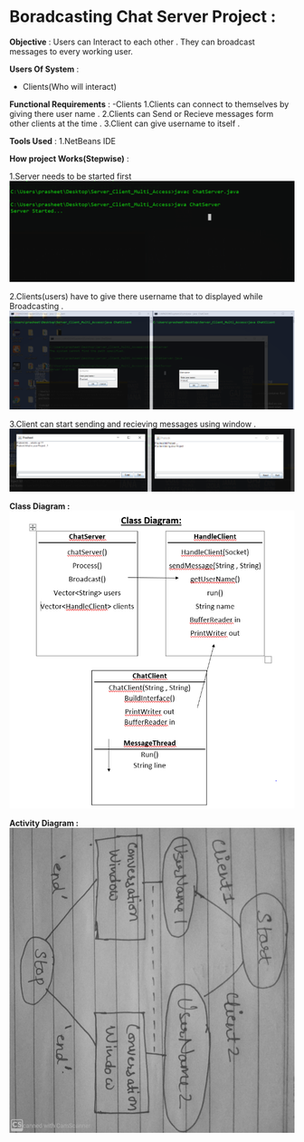 # Boradcasting Chat Server Project :


**Objective** : Users can Interact to each other . They can broadcast messages to every working user.

**Users Of System**  :
- Clients(Who will interact)

**Functional Requirements** :
-Clients
1.Clients can connect to themselves by giving there user name .
2.Clients can Send or Recieve messages form other clients at the time .
3.Client can give username to itself .

**Tools Used** :
1.NetBeans IDE

**How project Works(Stepwise)** :

1.Server needs to be started first
![github-small](screenshots/serverStarted.PNG)

2.Clients(users) have to give there username that to displayed while Broadcasting .
![github-small](screenshots/client_entry.PNG)

3.Client can start sending and recieving messages using window .
![github-small](screenshots/convo.PNG)

**Class Diagram :**
![github-small](screenshots/classDig.PNG)

**Activity Diagram :**
![github-small](screenshots/ActivityDiagram.jpeg)






